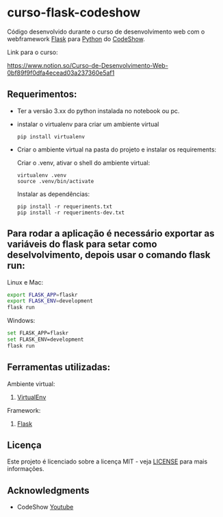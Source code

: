 # curso-flask-codeshow

Código desenvolvido durante o curso de desenvolvimento web com o webframework [Flask](https://flask.palletsprojects.com/en/1.1.x/) para [Python](https://www.python.org/) do [CodeShow](https://www.youtube.com/user/brunovegan).

Link para o curso:

https://www.notion.so/Curso-de-Desenvolvimento-Web-0bf89f9f0dfa4ecead03a237360e5af1

## Requerimentos:
- Ter a versão 3.xx do python instalada no notebook ou pc.
- instalar o virtualenv para criar um ambiente virtual
    ```console
    pip install virtualenv
    ```
- Criar o ambiente virtual na pasta do projeto e instalar os requirements:
  
  Criar o .venv, ativar o shell do ambiente virtual:
    ```console
    virtualenv .venv
    source .venv/bin/activate
    ```

    Instalar as dependências:
    ```console
    pip install -r requeriments.txt
    pip install -r requeriments-dev.txt
    ```

## Para rodar a aplicação é necessário exportar as variáveis do flask para setar como deselvolvimento, depois usar o comando flask run:

Linux e Mac:
```sh
export FLASK_APP=flaskr
export FLASK_ENV=development
flask run
```

Windows:
```sh
set FLASK_APP=flaskr
set FLASK_ENV=development
flask run
```

## Ferramentas utilizadas:

Ambiente virtual:
1. [VirtualEnv](https://virtualenv.pypa.io/en/latest/)

Framework:
1. [Flask](https://flask.palletsprojects.com/en/1.1.x/)

## Licença

Este projeto é licenciado sobre a licença MIT - veja [LICENSE](https://github.com/lipegomes/curso-flask-codeshow/blob/main/LICENSE) para mais informações.

## Acknowledgments

- CodeShow [Youtube](https://www.youtube.com/user/brunovegan)